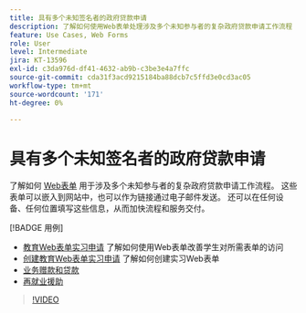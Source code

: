 ```yaml
---
title: 具有多个未知签名者的政府贷款申请
description: 了解如何使用Web表单处理涉及多个未知参与者的复杂政府贷款申请工作流程
feature: Use Cases, Web Forms
role: User
level: Intermediate
jira: KT-13596
exl-id: c3da976d-df41-4632-ab9b-c3be3e4a7ffc
source-git-commit: cda31f3acd9215184ba88dcb7c5ffd3e0cd3ac05
workflow-type: tm+mt
source-wordcount: '171'
ht-degree: 0%

---
```


# 具有多个未知签名者的政府贷款申请

了解如何 [Web表单](../sign-advanced-users/webform.md) 用于涉及多个未知参与者的复杂政府贷款申请工作流程。 这些表单可以嵌入到网站中，也可以作为链接通过电子邮件发送。 还可以在任何设备、任何位置填写这些信息，从而加快流程和服务交付。

[!BADGE 用例]

* [教育Web表单实习申请](https://experienceleague.adobe.com/docs/document-cloud-learn/sign-learning-hub/expand/recipes/edu/usecase-edu-intern.html?lang=en)
了解如何使用Web表单改善学生对所需表单的访问
* [创建教育Web表单实习申请](https://experienceleague.adobe.com/docs/document-cloud-learn/sign-learning-hub/expand/recipes/edu/usecase-edu-intern-create.html?lang=en)
了解如何创建实习Web表单
* [业务赠款和贷款](https://experienceleague.adobe.com/docs/document-cloud-learn/sign-learning-hub/expand/recipes/gov/usecasegovgrants.html?lang=en)
* [再就业援助](https://experienceleague.adobe.com/docs/document-cloud-learn/sign-learning-hub/expand/recipes/gov/usecasegovreemployment.html?lang=en)

>[!VIDEO](https://video.tv.adobe.com/v/3421619?quality=12&learn=on&hidetitle=true)
